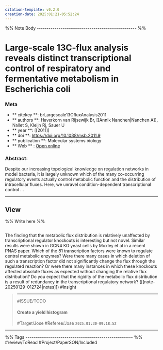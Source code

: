 ```yaml
---
citation-template: v0.2.0
creation-date: 2025:01:21-05:52:24
---
```


%% Note Body --------------------------------------------------- %%
# Large-scale 13C-flux analysis reveals distinct transcriptional control of respiratory and fermentative metabolism in Escherichia coli

### Meta
- ** citekey **: brLargescale13CfluxAnalysis2011
- ** authors **: Haverkorn van Rijsewijk Br, [[Annik Nanchen|Nanchen A]], Nallet S, Kleijn Rj, Sauer U
- ** year **: [[2011]]
- ** doi **: https://doi.org/10.1038/msb.2011.9
- ** publication **: Molecular systems biology
- ** Web ** : [Open online](https://pubmed.ncbi.nlm.nih.gov/21451587/)


### Abstract:
Despite our increasing topological knowledge on regulation networks in model bacteria, it is largely unknown which of the many co-occurring regulatory events actually control metabolic function and the distribution of intracellular fluxes. Here, we unravel condition-dependent transcriptional control …

___

## View

%% Write here %%



## 

The finding that the metabolic flux distribution is relatively unaffected by transcriptional regulator knockouts is interesting but not novel. Similar results were shown in GCN4 KO yeast cells by Moxley et al in a recent PNAS paper. Which of the 81 transcription factors were known to regulate central metabolic enzymes? Were there many cases in which deletion of such a transcription factor did not significantly change the flux through the regulated reaction? Or were there many instances in which these knockouts affected absolute fluxes as expected without changing the relative flux distribution? Do you expect that the rigidity of the metabolic flux distribution is a result of redundancy in the transcriptional regulatory network? ([[note-20250129-012724|notes]]) #Insight 

> ***
> #ISSUE/TODO
> 
> ####  Create a yield histogram
> 
> 
> #Target/Jose #Referee/Jose
> `2025:01:30-09:18:52`


___
%% Tags  ------------------------------------------------------- %%
#review/ToRead
#Project/PaperSON/Included